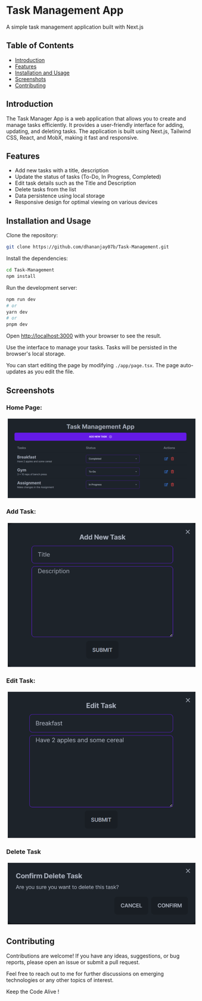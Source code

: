 # Task Management App
A simple task management application built with Next.js

## Table of Contents

- [Introduction](#introduction)
- [Features](#features)
- [Installation and Usage](#installation-and-usage)
- [Screenshots](#screenshots)
- [Contributing](#contributing)


## Introduction
The Task Manager App is a web application that allows you to create and manage tasks efficiently. It provides a user-friendly interface for adding, updating, and deleting tasks. The application is built using Next.js, Tailwind CSS, React, and MobX, making it fast and responsive.

## Features
* Add new tasks with a title, description
* Update the status of tasks (To-Do, In Progress, Completed)
* Edit task details such as the Title and Description
* Delete tasks from the list
* Data persistence using local storage
* Responsive design for optimal viewing on various devices

## Installation and Usage

Clone the repository:

```bash
git clone https://github.com/dhananjay07b/Task-Management.git
```

Install the dependencies:

```bash
cd Task-Management
npm install
```

Run the development server:

```bash
npm run dev
# or
yarn dev
# or
pnpm dev
```

Open [http://localhost:3000](http://localhost:3000) with your browser to see the result.

Use the interface to manage your tasks. Tasks will be persisted in the browser's local storage.

You can start editing the page by modifying `./app/page.tsx`. The page auto-updates as you edit the file.

## Screenshots

### Home Page:

<img src="./public/ss1.png" alt="home" style="vertical-align:top; margin:4px">

### Add Task:

<img src="./public/ss2.png" alt="add" style="vertical-align:top; margin:4px">

### Edit Task:

<img src="/public/ss3.png" alt="edit" style="vertical-align:top; margin:4px">

### Delete Task

<img src="./public/ss4.png" alt="delete" style="vertical-align:top; margin:4px">

## Contributing

Contributions are welcome! If you have any ideas, suggestions, or bug reports, please open an issue or submit a pull request.

Feel free to reach out to me for further discussions on emerging technologies or any other topics of interest.

Keep the Code Alive !
